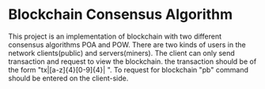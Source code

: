 # Blockchain Consensus Algorithm
This project is an implementation of blockchain with two different consensus algorithms POA and POW. There are two kinds of users in the network clients(public) and servers(miners). The client can only send transaction and request to view the blockchain. the transaction should be of the form "tx|[a-z]{4}[0-9]{4}| ". To request for blockchain "pb" command should be entered on the client-side.
